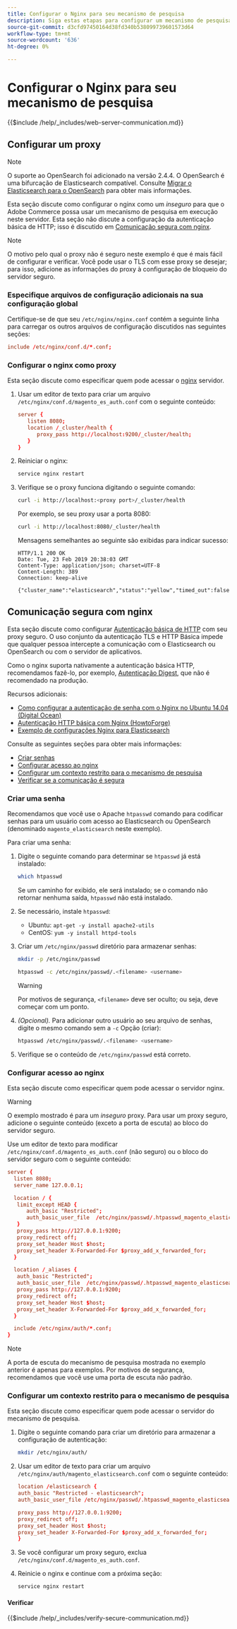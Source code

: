 ```yaml
---
title: Configurar o Nginx para seu mecanismo de pesquisa
description: Siga estas etapas para configurar um mecanismo de pesquisa com o servidor Web Nginx para instalações locais do Adobe Commerce e Magento Open Source.
source-git-commit: d3cfd97450164d38fd340b538099739601573d64
workflow-type: tm+mt
source-wordcount: '636'
ht-degree: 0%

---
```



# Configurar o Nginx para seu mecanismo de pesquisa

{{$include /help/_includes/web-server-communication.md}}

## Configurar um proxy

>[!NOTE]
>
>O suporte ao OpenSearch foi adicionado na versão 2.4.4. O OpenSearch é uma bifurcação de Elasticsearch compatível. Consulte [Migrar o Elasticsearch para o OpenSearch](../../../upgrade/prepare/opensearch-migration.md) para obter mais informações.

Esta seção discute como configurar o nginx como um *inseguro* para que o Adobe Commerce possa usar um mecanismo de pesquisa em execução neste servidor. Esta seção não discute a configuração da autenticação básica de HTTP; isso é discutido em [Comunicação segura com nginx](#secure-communication-with-nginx).

>[!NOTE]
>
>O motivo pelo qual o proxy não é seguro neste exemplo é que é mais fácil de configurar e verificar. Você pode usar o TLS com esse proxy se desejar; para isso, adicione as informações do proxy à configuração de bloqueio do servidor seguro.

### Especifique arquivos de configuração adicionais na sua configuração global

Certifique-se de que seu `/etc/nginx/nginx.conf` contém a seguinte linha para carregar os outros arquivos de configuração discutidos nas seguintes seções:

```conf
include /etc/nginx/conf.d/*.conf;
```

### Configurar o nginx como proxy

Esta seção discute como especificar quem pode acessar o [nginx](https://glossary.magento.com/nginx) servidor.

1. Usar um editor de texto para criar um arquivo `/etc/nginx/conf.d/magento_es_auth.conf` com o seguinte conteúdo:

   ```conf
   server {
      listen 8080;
      location /_cluster/health {
         proxy_pass http://localhost:9200/_cluster/health;
      }
   }
   ```

1. Reiniciar o nginx:

   ```bash
   service nginx restart
   ```

1. Verifique se o proxy funciona digitando o seguinte comando:

   ```bash
   curl -i http://localhost:<proxy port>/_cluster/health
   ```

   Por exemplo, se seu proxy usar a porta 8080:

   ```bash
   curl -i http://localhost:8080/_cluster/health
   ```

   Mensagens semelhantes ao seguinte são exibidas para indicar sucesso:

   ```terminal
   HTTP/1.1 200 OK
   Date: Tue, 23 Feb 2019 20:38:03 GMT
   Content-Type: application/json; charset=UTF-8
   Content-Length: 389
   Connection: keep-alive
   
   {"cluster_name":"elasticsearch","status":"yellow","timed_out":false,"number_of_nodes":1,"number_of_data_nodes":1,"active_primary_shards":5,"active_shards":5,"relocating_shards":0,"initializing_shards":0,"unassigned_shards":5,"delayed_unassigned_shards":0,"number_of_pending_tasks":0,"number_of_in_flight_fetch":0,"task_max_waiting_in_queue_millis":0,"active_shards_percent_as_number":50.0}
   ```

## Comunicação segura com nginx

Esta seção discute como configurar [Autenticação básica de HTTP](https://nginx.org/en/docs/http/ngx_http_auth_basic_module.html) com seu proxy seguro. O uso conjunto da autenticação TLS e HTTP Básica impede que qualquer pessoa intercepte a comunicação com o Elasticsearch ou OpenSearch ou com o servidor de aplicativos.

Como o nginx suporta nativamente a autenticação básica HTTP, recomendamos fazê-lo, por exemplo, [Autenticação Digest](https://www.nginx.com/resources/wiki/modules/auth_digest/), que não é recomendado na produção.

Recursos adicionais:

* [Como configurar a autenticação de senha com o Nginx no Ubuntu 14.04 (Digital Ocean)](https://www.digitalocean.com/community/tutorials/how-to-set-up-password-authentication-with-nginx-on-ubuntu-14-04)
* [Autenticação HTTP básica com Nginx (HowtoForge)](https://www.howtoforge.com/basic-http-authentication-with-nginx)
* [Exemplo de configurações Nginx para Elasticsearch](https://gist.github.com/karmi/b0a9b4c111ed3023a52d)

Consulte as seguintes seções para obter mais informações:

* [Criar senhas](#create-a-password)
* [Configurar acesso ao nginx](#set-up-access-to-nginx)
* [Configurar um contexto restrito para o mecanismo de pesquisa](#set-up-a-restricted-context-for-the-search-engine)
* [Verificar se a comunicação é segura](#secure-communication-with-nginx)

### Criar uma senha

Recomendamos que você use o Apache `htpasswd` comando para codificar senhas para um usuário com acesso ao Elasticsearch ou OpenSearch (denominado `magento_elasticsearch` neste exemplo).

Para criar uma senha:

1. Digite o seguinte comando para determinar se `htpasswd` já está instalado:

   ```bash
   which htpasswd
   ```

   Se um caminho for exibido, ele será instalado; se o comando não retornar nenhuma saída, `htpasswd` não está instalado.

1. Se necessário, instale `htpasswd`:

   * Ubuntu: `apt-get -y install apache2-utils`
   * CentOS: `yum -y install httpd-tools`

1. Criar um `/etc/nginx/passwd` diretório para armazenar senhas:

   ```bash
   mkdir -p /etc/nginx/passwd
   ```

   ```bash
   htpasswd -c /etc/nginx/passwd/.<filename> <username>
   ```

   >[!WARNING]
   >
   >Por motivos de segurança, `<filename>` deve ser oculto; ou seja, deve começar com um ponto.

1. *(Opcional).* Para adicionar outro usuário ao seu arquivo de senhas, digite o mesmo comando sem a `-c` Opção (criar):

   ```bash
   htpasswd /etc/nginx/passwd/.<filename> <username>
   ```

1. Verifique se o conteúdo de `/etc/nginx/passwd` está correto.

### Configurar acesso ao nginx

Esta seção discute como especificar quem pode acessar o servidor nginx.

>[!WARNING]
>
>O exemplo mostrado é para um *inseguro* proxy. Para usar um proxy seguro, adicione o seguinte conteúdo (exceto a porta de escuta) ao bloco do servidor seguro.

Use um editor de texto para modificar `/etc/nginx/conf.d/magento_es_auth.conf` (não seguro) ou o bloco do servidor seguro com o seguinte conteúdo:

```conf
server {
  listen 8080;
  server_name 127.0.0.1;

  location / {
   limit_except HEAD {
      auth_basic "Restricted";
      auth_basic_user_file  /etc/nginx/passwd/.htpasswd_magento_elasticsearch;
   }
   proxy_pass http://127.0.0.1:9200;
   proxy_redirect off;
   proxy_set_header Host $host;
   proxy_set_header X-Forwarded-For $proxy_add_x_forwarded_for;
  }

  location /_aliases {
   auth_basic "Restricted";
   auth_basic_user_file  /etc/nginx/passwd/.htpasswd_magento_elasticsearch;
   proxy_pass http://127.0.0.1:9200;
   proxy_redirect off;
   proxy_set_header Host $host;
   proxy_set_header X-Forwarded-For $proxy_add_x_forwarded_for;
  }

  include /etc/nginx/auth/*.conf;
}
```

>[!NOTE]
>
>A porta de escuta do mecanismo de pesquisa mostrada no exemplo anterior é apenas para exemplos. Por motivos de segurança, recomendamos que você use uma porta de escuta não padrão.

### Configurar um contexto restrito para o mecanismo de pesquisa

Esta seção discute como especificar quem pode acessar o servidor do mecanismo de pesquisa.

1. Digite o seguinte comando para criar um diretório para armazenar a configuração de autenticação:

   ```bash
   mkdir /etc/nginx/auth/
   ```

1. Usar um editor de texto para criar um arquivo `/etc/nginx/auth/magento_elasticsearch.conf` com o seguinte conteúdo:

   ```conf
   location /elasticsearch {
   auth_basic "Restricted - elasticsearch";
   auth_basic_user_file /etc/nginx/passwd/.htpasswd_magento_elasticsearch;
   
   proxy_pass http://127.0.0.1:9200;
   proxy_redirect off;
   proxy_set_header Host $host;
   proxy_set_header X-Forwarded-For $proxy_add_x_forwarded_for;
   }
   ```

1. Se você configurar um proxy seguro, exclua `/etc/nginx/conf.d/magento_es_auth.conf`.
1. Reinicie o nginx e continue com a próxima seção:

   ```bash
   service nginx restart
   ```

#### Verificar

{{$include /help/_includes/verify-secure-communication.md}}
